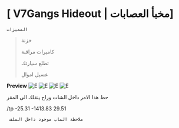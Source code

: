 # [ V7Gangs Hideout | مخبأ العصابات]
`المميزات`
> خزنة
> 
> كاميرات مراقبة
> 
> تطلع سيارتك
> 
> غسيل اموال

**Preview**
  ![E](https://media.discordapp.net/attachments/1073579428061397042/1148336600649056277/image.png?width=899&height=676)
  ![E](https://media.discordapp.net/attachments/1073579428061397042/1148336601131397160/image.png?width=776&height=676)
  ![E](https://media.discordapp.net/attachments/1073579428061397042/1148336601504682086/image.png?width=530&height=675)
  ![E](https://media.discordapp.net/attachments/1073579428061397042/1148336601844424826/image.png?width=760&height=676)

حط هذا الامر داخل الشات وراح ينقلك الى المقر



/tp -25.31 -1413.83 29.51


` ملاحظة الماب موجود داخل الملف`
